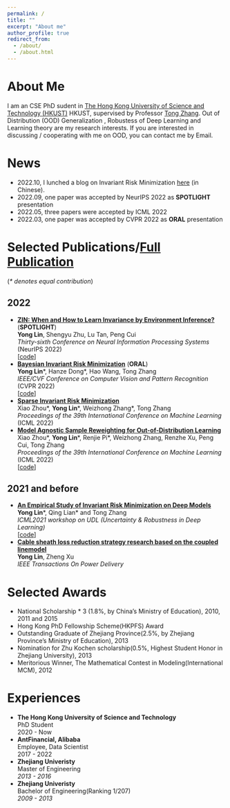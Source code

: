 ```yaml
---
permalink: /
title: ""
excerpt: "About me"
author_profile: true
redirect_from: 
  - /about/
  - /about.html
---
```


# About Me

I am an CSE PhD sudent in [The Hong Kong University of Science and Technology (HKUST)](https://hkust.edu.hk) HKUST, supervised by Professor [Tong Zhang](http://tongzhang-ml.org/). Out of Distribution  (OOD) Generalization , Robustess of Deep Learning and Learning theory are my research interests. If you are interested in discussing / cooperating with me on OOD, you can contact me by Email. 

# News
* 2022.10, I lunched a blog on Invariant Risk Minimization [here](https://zhuanlan.zhihu.com/p/567666715) (in Chinese).
* 2022.09, one paper was accepted by NeurIPS 2022 as **SPOTLIGHT** presentation
* 2022.05, three papers were accepted by ICML 2022
* 2022.03, one paper was accepted by CVPR 2022 as **ORAL** presentation

# Selected Publications/[Full Publication](https://linyongver.github.io/yonglin.github.io/publications/)
(*\* denotes equal contribution*)


## 2022
- [**ZIN: When and How to Learn Invariance by Environment Inference?**](https://openreview.net/forum?id=pUPFRSxfACD) (**SPOTLIGHT**)
  <br /> **Yong Lin**, Shengyu Zhu, Lu Tan, Peng Cui
  <br /> *Thirty-sixth Conference on Neural Information Processing Systems* (NeurIPS 2022)
  <br /> [[code](https://github.com/linyongver/ZIN_official)]
- [**Bayesian Invariant Risk Minimization**](https://openaccess.thecvf.com/content/CVPR2022/papers/Lin_Bayesian_Invariant_Risk_Minimization_CVPR_2022_paper.pdf) (**ORAL**)
  <br /> **Yong Lin**\*, Hanze Dong\*, Hao Wang, Tong Zhang
  <br /> *IEEE/CVF Conference on Computer Vision and Pattern Recognition*  (CVPR 2022)
  <br /> [[code](https://github.com/linyongver/Bayesian-Invariant-Risk-Minmization)]
- [**Sparse Invariant Risk Minimization**](https://proceedings.mlr.press/v162/zhou22e/zhou22e.pdf)
  <br /> Xiao Zhou\*, **Yong Lin**\*, Weizhong Zhang\*, Tong Zhang
  <br /> *Proceedings of the 39th International Conference on Machine Learning* (ICML 2022)
- [**Model Agnostic Sample Reweighting for Out-of-Distribution Learning**](https://proceedings.mlr.press/v162/zhou22d/zhou22d.pdf)
  <br /> Xiao Zhou\*, **Yong Lin**\*, Renjie Pi\*, Weizhong Zhang, Renzhe Xu, Peng Cui, Tong Zhang
  <br /> *Proceedings of the 39th International Conference on Machine Learning* (ICML 2022)
  <br /> [[code](https://github.com/x-zho14/MAPLE)]


##  2021 and before

- [**An Empirical Study of Invariant Risk Minimization on Deep Models**](http://www.gatsby.ucl.ac.uk/~balaji/udl2021/accepted-papers/UDL2021-paper-044.pdf)
  <br /> **Yong Lin**\*, Qing Lian\* and Tong Zhang
  <br /> *ICML2021 workshop on UDL (Uncertainty & Robustness in Deep Learning)*
  <br /> [[code](https://github.com/IRMBed/IRMBed)]
- [**Cable sheath loss reduction strategy research based on the coupled linemodel**](https://ieeexplore.ieee.org/stamp/stamp.jsp?arnumber=7063235)
  <br /> **Yong Lin**, Zheng Xu
  <br /> *IEEE Transactions On Power Delivery*




# Selected Awards
- National Scholarship  * 3 (1.8%, by China’s Ministry of Education), 2010, 2011 and 2015
- Hong Kong PhD Fellowship Scheme(HKPFS) Award
- Outstanding Graduate of Zhejiang Province(2.5%, by Zhejiang Province’s Ministry of Education), 2013
- Nomination for Zhu Kochen scholarship(0.5%, Highest Student Honor in Zhejiang University), 2013
- Meritorious Winner, The Mathematical Contest in Modeling(International MCM), 2012

# Experiences
- **The Hong Kong University of Science and Technology**
  <br />PhD Student
  <br />2020 - Now
- **AntFinancial, Alibaba**
  <br />Employee, Data Scientist
  <br />2017 - 2022
- **Zhejiang Univeristy**
  <br />Master of Engineering
  <br />*2013 - 2016*
- **Zhejiang Univeristy**
  <br />Bachelor of Engineering(Ranking 1/207)
  <br />*2009 - 2013*

